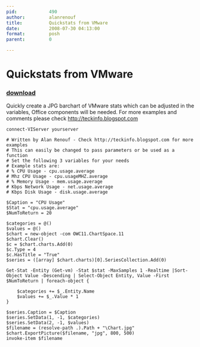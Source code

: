 ```yaml
---
pid:            490
author:         alanrenouf
title:          Quickstats from VMware
date:           2008-07-30 04:13:00
format:         posh
parent:         0

---
```


# Quickstats from VMware

### [download](//scripts/490.ps1)

Quickly create a JPG barchart of VMware stats which can be adjusted in the variables, Office components will be needed.  For more examples and comments please check http://teckinfo.blogspot.com

```posh
connect-VIServer yourserver

# Written by Alan Renouf - Check http://teckinfo.blogspot.com for more examples
# This can easily be changed to pass parameters or be used as a function
# Set the following 3 variables for your needs
# Example stats are:
# % CPU Usage - cpu.usage.average
# Mhz CPU Usage - cpu.usageMHZ.average
# % Memory Usage - mem.usage.average
# Kbps Network Usage - net.usage.average
# Kbps Disk Usage - disk.usage.average

$Caption = "CPU Usage"
$Stat = "cpu.usage.average"
$NumToReturn = 20

$categories = @()
$values = @()
$chart = new-object -com OWC11.ChartSpace.11
$chart.Clear()
$c = $chart.charts.Add(0)
$c.Type = 4
$c.HasTitle = "True"
$series = ([array] $chart.charts)[0].SeriesCollection.Add(0)

Get-Stat -Entity (Get-vm) -Stat $stat -MaxSamples 1 -Realtime |Sort-Object Value -Descending | Select-Object Entity, Value -First $NumToReturn | foreach-object {

	$categories += $_.Entity.Name
	$values += $_.Value * 1
}

$series.Caption = $Caption
$series.SetData(1, -1, $categories)
$series.SetData(2, -1, $values)
$filename = (resolve-path .).Path + "\Chart.jpg"
$chart.ExportPicture($filename, "jpg", 800, 500)
invoke-item $filename
```
